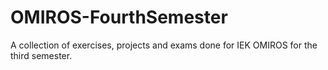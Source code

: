 # OMIROS-FourthSemester
A collection of exercises, projects and exams done for IEK OMIROS for the third semester. 
